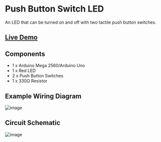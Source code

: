 # Push Button Switch LED

An LED that can be turned on and off with two tactile push button switches.

## [Live Demo](https://photos.app.goo.gl/zLLNB3P7RUakM2Sr7)

## Components
- 1 x Arduino Mega 2560/Arduino Uno
- 1 x Red LED
- 2 x Push Button Switches
- 1 x 330Ω Resistor

## Example Wiring Diagram

![image](https://user-images.githubusercontent.com/54924158/232171585-9c54f758-88b2-4cd0-b905-69a06a8fae14.png)


## Circuit Schematic

![image](https://user-images.githubusercontent.com/54924158/232171549-cdc7fb83-4287-4b90-8de1-bb1fc65bbe1f.png)
